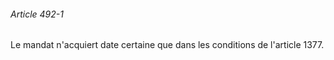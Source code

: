 ###### Article 492-1

Le mandat n'acquiert date certaine que dans les conditions de l'article 1377.

